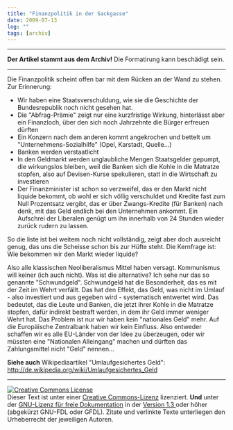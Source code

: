 ```yaml
---
title: "Finanzpolitik in der Sackgasse"
date: 2009-07-13
log: ""
tags: [archiv]
---
```

<hr><b>Der Artikel stammt aus dem Archiv!</b> Die Formatirung kann beschädigt sein.<hr>
Die Finanzpolitik scheint offen bar mit dem Rücken an der Wand zu stehen. Zur Erinnerung:
<ul>
<li>Wir haben eine Staatsverschuldung, wie sie die Geschichte der Bundesrepublik noch nicht gesehen hat.</li>
<li>Die "Abfrag-Prämie" zeigt nur eine kurzfristige Wirkung, hinterlässt aber ein Finanzloch, über den sich noch Jahrzehnte die Bürger erfreuen dürften</li>
<li>Ein Konzern nach dem anderen kommt angekrochen und bettelt um "Unternehmens-Sozialhilfe" (Opel, Karstadt, Quelle...)</li>
<!--break-->
<li>Banken werden verstaatlicht</li>
<li>In den Geldmarkt werden unglaubliche Mengen Staatsgelder gepumpt, die wirkungslos bleiben, weil die Banken sich die Kohle in die Matratze stopfen, also auf Devisen-Kurse spekulieren, statt in die Wirtschaft zu investieren</li>
<li>Der Finanzminister ist schon so verzweifel, das er den Markt nicht liquide bekommt, ob wohl er sich völlig verschuldet und Kredite fast zum Null Prozentsatz vergibt, das er über Zwangs-Kredite (für Banken) nach denk, mit das Geld endlich bei den Unternehmen ankommt. Ein Aufschrei der Liberalen genügt um ihn innerhalb von 24 Stunden wieder zurück rudern zu lassen.</li>
</ul>

So die liste ist bei weitem noch nicht vollständig, zeigt aber doch ausreicht genug, das uns die Scheisse schon bis zur Hüfte steht. Die Kernfrage ist: Wie bekommen wir den Markt wieder liquide?

Also alle klassischen Neoliberalismus Mittel haben versagt. Kommunismus will keiner (ich auch nicht). Was ist die alternative? Ich sehe nur das so genannte "Schwundgeld". Schwundgeld hat die Besonderheit, das es mit der Zeit im Wehrt verfällt. Das hat den Effekt, das Geld, was nicht im Umlauf - also investiert und aus gegeben wird - systematisch entwertet wird. Das bedeutet, das die Leute und Banken, die jetzt ihrer Kohle in die Matratze stopfen, dafür indirekt bestraft werden, in dem ihr Geld immer weniger Wehrt hat. Das Problem ist nur wir haben kein "nationales Geld" mehr. Auf die Europäische Zentralbank haben wir kein Einfluss. Also entweder schaffen wir es alle EU-Länder von der Idee zu überzeugen, oder wir müssten eine "Nationalen Alleingang" machen und dürften das Zahlungsmittel nicht "Geld" nennen...

<b>Siehe auch</b> Wikipediaartikel "Umlaufgesichertes Geld": http://de.wikipedia.org/wiki/Umlaufgesichertes_Geld

<hr>

<a rel="license" href="http://creativecommons.org/licenses/by-sa/3.0/de/"><img alt="Creative Commons License" style="border-width:0" src="http://i.creativecommons.org/l/by-sa/3.0/de/88x31.png" /></a><br />Dieser <span xmlns:dc="http://purl.org/dc/elements/1.1/" href="http://purl.org/dc/dcmitype/Text" rel="dc:type">Text</span> ist unter einer <a rel="license" href="http://creativecommons.org/licenses/by-sa/3.0/de/">Creative Commons-Lizenz</a> lizenziert. <b>Und</b> unter der <a href="http://de.wikipedia.org/wiki/GFDL">GNU-Lizenz für freie Dokumentation</a> in der <a href="http://www.gnu.org/licenses/fdl-1.3.html">Version 1.3 </a> oder höher (abgekürzt GNU-FDL oder GFDL). Zitate und verlinkte Texte unterliegen den Urheberrecht der jeweiligen Autoren.
